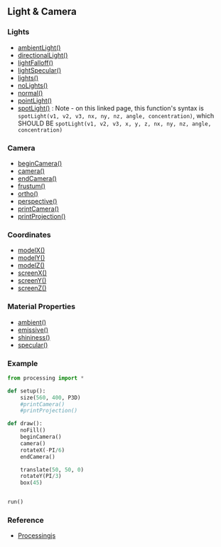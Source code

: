 ## Light & Camera

### Lights

* [ambientLight()](http://processingjs.org/reference/ambientLight_/)
* [directionalLight()](http://processingjs.org/reference/directionalLight_/)
* [lightFalloff()](http://processingjs.org/reference/lightFalloff_/)
* [lightSpecular()](http://processingjs.org/reference/lightSpecular_/)
* [lights()](http://processingjs.org/reference/lights_/)
* [noLights()](http://processingjs.org/reference/noLights_/)
* [normal()](http://processingjs.org/reference/normal_/)
* [pointLight()](http://processingjs.org/reference/pointLight_/)
* [spotLight()](http://processingjs.org/reference/spotLight_/) : Note - on this linked page, this function's syntax is `spotLight(v1, v2, v3, nx, ny, nz, angle, concentration)`, which SHOULD BE `spotLight(v1, v2, v3, x, y, z, nx, ny, nz, angle, concentration)`

### Camera

* [beginCamera()](http://processingjs.org/reference/beginCamera_/)
* [camera()](http://processingjs.org/reference/camera_/)
* [endCamera()](http://processingjs.org/reference/endCamera_/)
* [frustum()](http://processingjs.org/reference/frustum_/)
* [ortho()](http://processingjs.org/reference/ortho_/)
* [perspective()](http://processingjs.org/reference/perspective_/)
* [printCamera()](http://processingjs.org/reference/printCamera_/)
* [printProjection()](http://processingjs.org/reference/printProjection_/)

### Coordinates

* [modelX()](http://processingjs.org/reference/modelX_/)
* [modelY()](http://processingjs.org/reference/modelY_/)
* [modelZ()](http://processingjs.org/reference/modelZ_/)
* [screenX()](http://processingjs.org/reference/screenX_/)
* [screenY()](http://processingjs.org/reference/screenY_/)
* [screenZ()](http://processingjs.org/reference/screenZ_/)

### Material Properties

* [ambient()](http://processingjs.org/reference/ambient_/)
* [emissive()](http://processingjs.org/reference/emissive_/)
* [shininess()](http://processingjs.org/reference/shininess_/)
* [specular()](http://processingjs.org/reference/specular_/)

### Example

```python
from processing import *

def setup():
    size(560, 400, P3D)
    #printCamera()
    #printProjection()

def draw():
    noFill()
    beginCamera()
    camera()
    rotateX(-PI/6)
    endCamera()

    translate(50, 50, 0)
    rotateY(PI/3)
    box(45)


run()
```

### Reference

* [Processingjs](http://processingjs.org/reference/)
